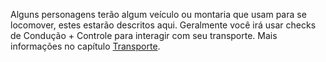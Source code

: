 Alguns personagens terão algum veículo ou montaria que usam para se locomover, estes estarão descritos aqui. Geralmente você irá usar checks de Condução + Controle para interagir com seu transporte. Mais informações no capítulo [Transporte](../rules/transport.md).